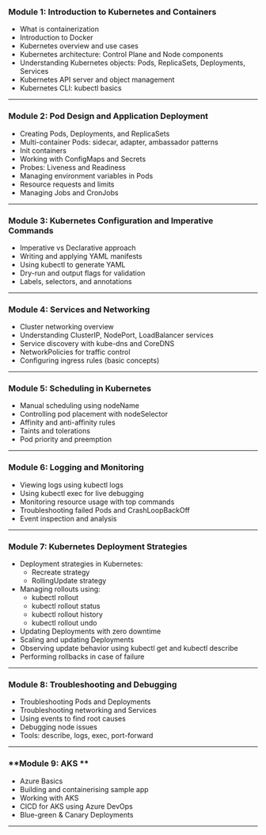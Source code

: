 
### **Module 1: Introduction to Kubernetes and Containers**

- What is containerization
- Introduction to Docker
- Kubernetes overview and use cases
- Kubernetes architecture: Control Plane and Node components
- Understanding Kubernetes objects: Pods, ReplicaSets, Deployments, Services
- Kubernetes API server and object management
- Kubernetes CLI: kubectl basics

---

### **Module 2: Pod Design and Application Deployment**

- Creating Pods, Deployments, and ReplicaSets
- Multi-container Pods: sidecar, adapter, ambassador patterns
- Init containers
- Working with ConfigMaps and Secrets
- Probes: Liveness and Readiness
- Managing environment variables in Pods
- Resource requests and limits
- Managing Jobs and CronJobs

---

### **Module 3: Kubernetes Configuration and Imperative Commands**

- Imperative vs Declarative approach
- Writing and applying YAML manifests
- Using kubectl to generate YAML
- Dry-run and output flags for validation
- Labels, selectors, and annotations

---

### **Module 4: Services and Networking**

- Cluster networking overview
- Understanding ClusterIP, NodePort, LoadBalancer services
- Service discovery with kube-dns and CoreDNS
- NetworkPolicies for traffic control
- Configuring ingress rules (basic concepts)

---

### **Module 5: Scheduling in Kubernetes**

- Manual scheduling using nodeName
- Controlling pod placement with nodeSelector
- Affinity and anti-affinity rules
- Taints and tolerations
- Pod priority and preemption

---

### **Module 6: Logging and Monitoring**

- Viewing logs using kubectl logs
- Using kubectl exec for live debugging
- Monitoring resource usage with top commands
- Troubleshooting failed Pods and CrashLoopBackOff
- Event inspection and analysis

---

### **Module 7: Kubernetes Deployment Strategies**  

- Deployment strategies in Kubernetes:
  - Recreate strategy
  - RollingUpdate strategy
- Managing rollouts using:
  - kubectl rollout
  - kubectl rollout status
  - kubectl rollout history
  - kubectl rollout undo
- Updating Deployments with zero downtime
- Scaling and updating Deployments
- Observing update behavior using kubectl get and kubectl describe
- Performing rollbacks in case of failure

---

### **Module 8: Troubleshooting and Debugging**

- Troubleshooting Pods and Deployments
- Troubleshooting networking and Services
- Using events to find root causes
- Debugging node issues
- Tools: describe, logs, exec, port-forward

---

### **Module 9: AKS **

- Azure Basics
- Building and containerising sample app
- Working with AKS
- CICD for AKS using Azure DevOps
- Blue-green & Canary Deployments 

---

